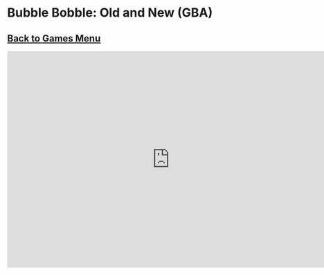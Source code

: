 # Bubble Bobble: Old and New (GBA)
## [Back to Games Menu](https://simatalk.github.io/games)

<iframe src="https://jsemu2.github.io/gba/launcher.html#bubblebobble" style="width:750px;height:500px;border:0"></iframe>
